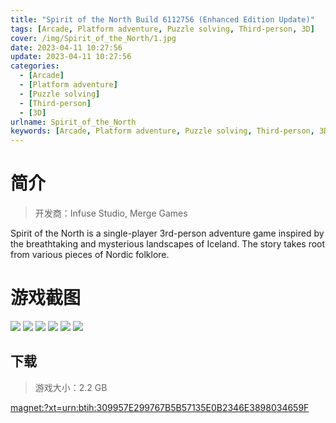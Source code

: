 ```yaml
---
title: "Spirit of the North Build 6112756 (Enhanced Edition Update)"
tags: [Arcade, Platform adventure, Puzzle solving, Third-person, 3D]
cover: /img/Spirit_of_the_North/1.jpg
date: 2023-04-11 10:27:56
update: 2023-04-11 10:27:56
categories: 
  - [Arcade]
  - [Platform adventure]
  - [Puzzle solving]
  - [Third-person]
  - [3D]
urlname: Spirit_of_the_North
keywords: [Arcade, Platform adventure, Puzzle solving, Third-person, 3D]
---
```

# 简介

> 开发商：Infuse Studio, Merge Games

Spirit of the North is a single-player 3rd-person adventure game inspired by the breathtaking and mysterious landscapes of Iceland. The story takes root from various pieces of Nordic folklore.

# 游戏截图

![](/img/Spirit_of_the_North/2.jpg)
![](/img/Spirit_of_the_North/3.jpg)
![](/img/Spirit_of_the_North/4.jpg)
![](/img/Spirit_of_the_North/5.jpg)
![](/img/Spirit_of_the_North/6.jpg)
![](/img/Spirit_of_the_North/7.jpg)


## 下载

> 游戏大小：2.2 GB

[magnet:?xt=urn:btih:309957E299767B5B57135E0B2346E3898034659F](magnet:?xt=urn:btih:309957E299767B5B57135E0B2346E3898034659F)